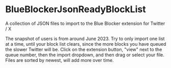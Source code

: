 # BlueBlockerJsonReadyBlockList
A collection of JSON files to import to the Blue Blocker extension for Twitter / X

The snapshot of users is from around June 2023. Try to only import one list at a time, until your block list clears, since the more blocks you have queued the slower Twitter will be.
Click on the extension button, "view" next to the queue number, then the import dropdown, and then drag or select your file.
Files are sorted by newest, will add more over time.

